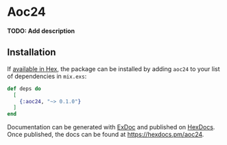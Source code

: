 # Aoc24

**TODO: Add description**

## Installation

If [available in Hex](https://hex.pm/docs/publish), the package can be installed
by adding `aoc24` to your list of dependencies in `mix.exs`:

```elixir
def deps do
  [
    {:aoc24, "~> 0.1.0"}
  ]
end
```

Documentation can be generated with [ExDoc](https://github.com/elixir-lang/ex_doc)
and published on [HexDocs](https://hexdocs.pm). Once published, the docs can
be found at <https://hexdocs.pm/aoc24>.

